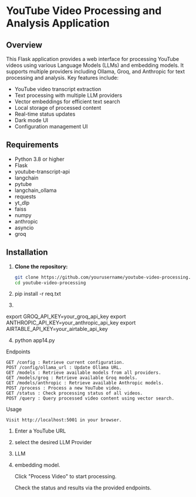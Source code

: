 # YouTube Video Processing and Analysis Application

## Overview

This Flask application provides a web interface for processing YouTube videos using various Language Models (LLMs) and embedding models. It supports multiple providers including Ollama, Groq, and Anthropic for text processing and analysis. Key features include:

- YouTube video transcript extraction
- Text processing with multiple LLM providers
- Vector embeddings for efficient text search
- Local storage of processed content
- Real-time status updates
- Dark mode UI
- Configuration management UI

## Requirements

- Python 3.8 or higher
- Flask
- youtube-transcript-api
- langchain
- pytube
- langchain_ollama
- requests
- yt_dlp
- faiss
- numpy
- anthropic
- asyncio
- groq

## Installation

1. **Clone the repository:**

   ```bash
   git clone https://github.com/yourusername/youtube-video-processing.git
   cd youtube-video-processing

2. pip install -r req.txt 

3.
export GROQ_API_KEY=your_groq_api_key
export ANTHROPIC_API_KEY=your_anthropic_api_key
export AIRTABLE_API_KEY=your_airtable_api_key

4. python app14.py



Endpoints 

    GET /config : Retrieve current configuration.
    POST /config/ollama_url : Update Ollama URL.
    GET /models : Retrieve available models from all providers.
    GET /models/groq : Retrieve available Groq models.
    GET /models/anthropic : Retrieve available Anthropic models.
    POST /process : Process a new YouTube video.
    GET /status : Check processing status of all videos.
    POST /query : Query processed video content using vector search.
     

Usage 

    Visit http://localhost:5001 in your browser.

1. Enter a YouTube URL 
2. select the desired LLM Provider
3. LLM
4. embedding model.

    Click "Process Video" to start processing.

    Check the status and results via the provided endpoints.
     
